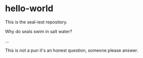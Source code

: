 # hello-world
This is the seal-iest repository.

Why do seals swim in salt water?

...

This is not a pun it's an honest question, someone please answer.
